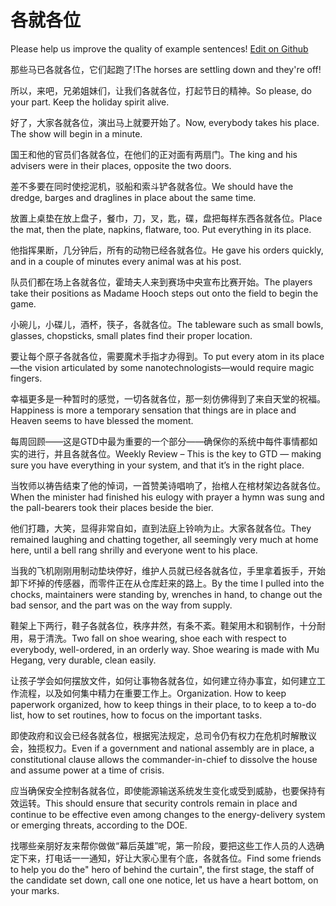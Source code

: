 # 各就各位

Please help us improve the quality of example sentences! [Edit on Github](https://github.com/jiyushe/jiyu-example-sentence-source/blob/main/chinese/gejiugewei.md)

<p><span class="chinese">那些马已各就各位，它们起跑了!</span><span class="english">The horses are settling down and they're off!</span></p>

<p><span class="chinese">所以，来吧，兄弟姐妹们，让我们各就各位，打起节日的精神。</span><span class="english">So please, do your part. Keep the holiday spirit alive.</span></p>

<p><span class="chinese">好了，大家各就各位，演出马上就要开始了。</span><span class="english">Now, everybody takes his place. The show will begin in a minute.</span></p>

<p><span class="chinese">国王和他的官员们各就各位，在他们的正对面有两扇门。</span><span class="english">The king and his advisers were in their places, opposite the two doors.</span></p>

<p><span class="chinese">差不多要在同时使挖泥机，驳船和索斗铲各就各位。</span><span class="english">We should have the dredge, barges and draglines in place about the same time.</span></p>

<p><span class="chinese">放置上桌垫在放上盘子，餐巾，刀，叉，匙，碟，盘把每样东西各就各位。</span><span class="english">Place the mat, then the plate, napkins, flatware, too. Put everything in its place.</span></p>

<p><span class="chinese">他指挥果断，几分钟后，所有的动物已经各就各位。</span><span class="english">He gave his orders quickly, and in a couple of minutes every animal was at his post.</span></p>

<p><span class="chinese">队员们都在场上各就各位，霍琦夫人来到赛场中央宣布比赛开始。</span><span class="english">The players take their positions as Madame Hooch steps out onto the field to begin the game.</span></p>

<p><span class="chinese">小碗儿，小碟儿，酒杯，筷子，各就各位。</span><span class="english">The tableware such as small bowls, glasses, chopsticks, small plates find their proper location.</span></p>

<p><span class="chinese">要让每个原子各就各位，需要魔术手指才办得到。</span><span class="english">To put every atom in its place—the vision articulated by some nanotechnologists—would require magic fingers.</span></p>

<p><span class="chinese">幸福更多是一种暂时的感觉，一切各就各位，那一刻仿佛得到了来自天堂的祝福。</span><span class="english">Happiness is more a temporary sensation that things are in place and Heaven seems to have blessed the moment.</span></p>

<p><span class="chinese">每周回顾——这是GTD中最为重要的一个部分——确保你的系统中每件事情都如实的进行，并且各就各位。</span><span class="english">Weekly Review – This is the key to GTD — making sure you have everything in your system, and that it’s in the right place.</span></p>

<p><span class="chinese">当牧师以祷告结束了他的悼词，一首赞美诗唱响了，抬棺人在棺材架边各就各位。</span><span class="english">When the minister had finished his eulogy with prayer a hymn was sung and the pall-bearers took their places beside the bier.</span></p>

<p><span class="chinese">他们打趣，大笑，显得非常自如，直到法庭上铃响为止。大家各就各位。</span><span class="english">They remained laughing and chatting together, all seemingly very much at home here, until a bell rang shrilly and everyone went to his place.</span></p>

<p><span class="chinese">当我的飞机刚刚用制动垫块停好，维护人员就已经各就各位，手里拿着扳手，开始卸下坏掉的传感器，而零件正在从仓库赶来的路上。</span><span class="english">By the time I pulled into the chocks, maintainers were standing by, wrenches in hand, to change out the bad sensor, and the part was on the way from supply.</span></p>

<p><span class="chinese">鞋架上下两行，鞋子各就各位，秩序井然，有条不紊。鞋架用木和钢制作，十分耐用，易于清洗。</span><span class="english">Two fall on shoe wearing, shoe each with respect to everybody, well-ordered, in an orderly way. Shoe wearing is made with Mu Hegang, very durable, clean easily.</span></p>

<p><span class="chinese">让孩子学会如何摆放文件，如何让事物各就各位，如何建立待办事宜，如何建立工作流程，以及如何集中精力在重要工作上。</span><span class="english">Organization. How to keep paperwork organized, how to keep things in their place, to to keep a to-do list, how to set routines, how to focus on the important tasks.</span></p>

<p><span class="chinese">即使政府和议会已经各就各位，根据宪法规定，总司令仍有权力在危机时解散议会，独揽权力。</span><span class="english">Even if a government and national assembly are in place, a constitutional clause allows the commander-in-chief to dissolve the house and assume power at a time of crisis.</span></p>

<p><span class="chinese">应当确保安全控制各就各位，即使能源输送系统发生变化或受到威胁，也要保持有效运转。</span><span class="english">This should ensure that security controls remain in place and continue to be effective even among changes to the energy-delivery system or emerging threats, according to the DOE.</span></p>

<p><span class="chinese">找哪些亲朋好友来帮你做做“幕后英雄”呢，第一阶段，要把这些工作人员的人选确定下来，打电话一一通知，好让大家心里有个底，各就各位。</span><span class="english">Find some friends to help you do the" hero of behind the curtain", the first stage, the staff of the candidate set down, call one one notice, let us have a heart bottom, on your marks.</span></p>

